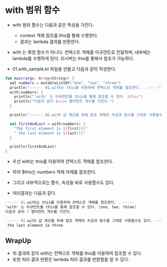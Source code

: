 # with 범위 함수 

- with 범위 함수는 다음과 같은 특성을 가진다. 
  - context 객체 참조를 this를 통해 수행한다. 
  - 결과는 lambda 결과를 반환한다. 

- with 는 확장 함수가 아니다.  컨텍스트 객체를 아규먼트로 전달하며, 내부에는 lambda를 수행하게 된다. 리시버는 this를 통해서 참조가 가능하다. 

- 01.with_sample.kt 파일을 만들고 다음과 같이 작성한다. 

```kt
fun main(args: Array<String>) {
  val numbers = mutableListOf("one", "two", "three")
  println("------ 01.with는 this를 이용하여 컨텍스트 객체를 참조한다. . -----")
  with(numbers) {
    println("'with' 는 아규먼트를 this를 통해 참조할 수 있다. $this")
    println("다음과 같이 $size 엘리먼트 개수를 가진다.")
  }

  println("------ 02.with 값 계산을 위해 참조 객체의 속성과 함수를 그대로 사용할수도 있다. -----")

  val firstAndLast = with(numbers) {
    "The first element is ${first()}"
    " the last element is ${last()}"
  }

  println(firstAndLast)
}
```

- 우선 with는 this를 이용하여 컨텍스트 객체를 참조한다. 
- 하여 $this는 numbers 객체 자체를 참조한다. 
- 그리고 내부적으로는 함수, 속성을 바로 사용할수도 있다. 

- 처리결과는 다음과 같다. 

```kt
------ 01.with는 this를 이용하여 컨텍스트 객체를 참조한다. . -----
'with' 는 아규먼트를 this를 통해 참조할 수 있다. [one, two, three]
다음과 같이 3 엘리먼트 개수를 가진다.

------ 02.with 값 계산을 위해 참조 객체의 속성과 함수를 그대로 사용할수도 있다. -----
 the last element is three
```

## WrapUp

- 위 결과와 같이 with는 컨텍스트 객체를 this를 이용하여 참조할 수 있다. 
- 또한 처리 결과 반환은 lambda 처리 결과를 반환함을 알 수 있다. 

